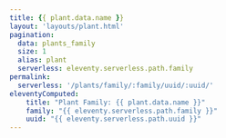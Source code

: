 ```yaml
---
title: {{ plant.data.name }}
layout: 'layouts/plant.html'
pagination:
  data: plants_family
  size: 1
  alias: plant
  serverless: eleventy.serverless.path.family
permalink:
  serverless: '/plants/family/:family/uuid/:uuid/'
eleventyComputed:
    title: "Plant Family: {{ plant.data.name }}"
    family: "{{ eleventy.serverless.path.family }}"
    uuid: "{{ eleventy.serverless.path.uuid }}"
---
```

